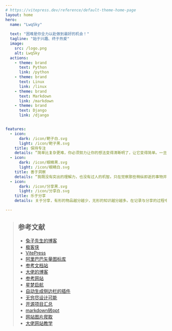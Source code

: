 ```yaml
---
# https://vitepress.dev/reference/default-theme-home-page
layout: home
hero:
  name: "LwqSky"
  
  text: "困难是你全力以赴做到最好的机会！"
  tagline: "始于兴趣、终于热爱"
  image:
    src: /logo.png
    alt: LwqSky
  actions:
    - theme: brand
      text: Python
      link: /python
    - theme: brand
      text: Linux
      link: /linux
    - theme: brand
      text: Markdown
      link: /markdown
    - theme: brand
      text: Django
      link: /django


features:
  - icon: 
      dark: /icon/靶子白.svg
      light: /icon/靶子黑.svg
    title: 保持专注
    details: “简单比复杂更难，你必须努力让你的想法变得清晰明了，让它变得简单。一旦你做到了简单，你就能搬动大山。” -- 乔布斯
  - icon: 
      dark: /icon/眼睛黑.svg
      light: /icon/眼睛白.svg
    title: 善于洞察
    details: “我既没有突出的理解力，也没有过人的机智。只在觉察那些稍纵即逝的事物并对其进行精细观察的能力上，我可能在普通人之上。” -- 达尔文
  - icon: 
      dark: /icon/分享黑.svg
      light: /icon/分享白.svg
    title: 乐于分享
    details: 关于分享，有形的物品越分越少，无形的知识越分越多。在记录与分享的过程中, 梳理所学, 交流所得, 必有所获。

---
```


>## 参考文献
>- [ 兔子先生的博客 ](https://segmentfault.com/a/1190000045316623)
>- [极客侠](https://docs.geeksman.com/)
>- [VitePress](https://vitepress.dev/zh/)
>- [阿里巴巴矢量图标库](https://www.iconfont.cn/)
>- [参考文档站](https://docs.zhengxinonly.com/)
>- [大佬的博客](https://theme.sugarat.top/)
>- [参考网站](https://graython.us.kg/#/home)
>- [星梦启航](https://cpython666.github.io/%E5%A5%BD%E6%96%87%E6%8E%A8%E8%8D%90/%E7%A8%8B%E5%BA%8F%E5%91%98%E8%84%B1%E5%8D%95%E6%8C%87%E5%8D%97.html)
>- [自动生成侧边栏的插件](https://github.com/luciozhang/vitepress-plugin-autobar)
>- [无穷尽设计可能](https://www.seeseed.com/)
>- [开源项目汇总](https://hellogithub.com/?sort_by=featured&rank_by=yearly&tid=all)
>- [markdown转ppt](https://cn.sli.dev/)
>- [网站图片爬取](https://extract.pics/)
>- [大佬网站教学](https://vitepress.yiov.top/)

<br>


